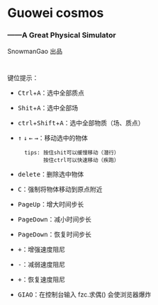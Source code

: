 # Guowei cosmos
### ——A Great Physical Simulator
SnowmanGao 出品

#
键位提示：

* <kbd>Ctrl</kbd>+<kbd>A</kbd>：选中全部质点

* <kbd>Shit</kbd>+<kbd>A</kbd>：选中全部场

* <kbd>ctrl</kbd>+<kbd>Shift</kbd>+<kbd>A</kbd>：选中全部物质（场、质点）

* <kbd>↑</kbd> <kbd>↓</kbd> <kbd>←</kbd> <kbd>→</kbd>：移动选中的物体

        tips: 按住shit可以缓慢移动（潜行）
              按住ctrl可以快速移动（疾跑）

* <kbd>delete</kbd>：删除选中物体

* <kbd>C</kbd>：强制将物体移动到原点附近

* <kbd>PageUp</kbd>：增大时间步长

* <kbd>PageDown</kbd>：减小时间步长

* <kbd>PageDown</kbd>：恢复时间步长

* <kbd>+</kbd>：增强速度阻尼

* <kbd>-</kbd>：减弱速度阻尼

* <kbd>+</kbd>：恢复速度阻尼

* <kbd>GIAO</kbd>：在控制台输入 fzc.求偶() 会使浏览器爆炸
